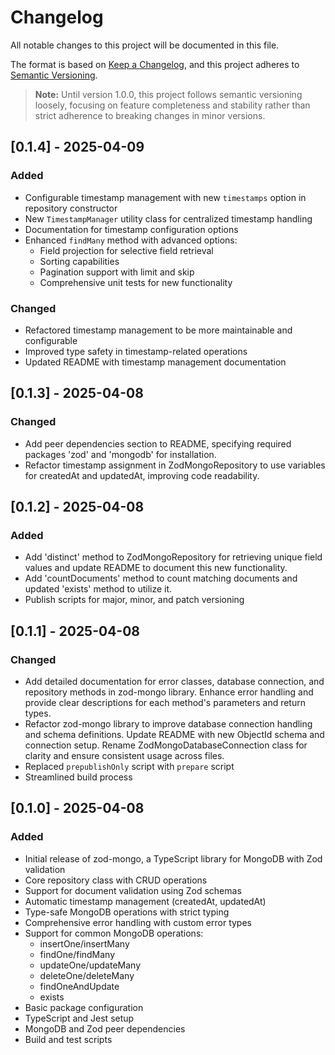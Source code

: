 # Changelog

All notable changes to this project will be documented in this file.

The format is based on [Keep a Changelog](https://keepachangelog.com/en/1.0.0/),
and this project adheres to [Semantic Versioning](https://semver.org/spec/v2.0.0.html).

> **Note:** Until version 1.0.0, this project follows semantic versioning loosely, focusing on feature completeness and stability rather than strict adherence to breaking changes in minor versions.

## [0.1.4] - 2025-04-09

### Added

- Configurable timestamp management with new `timestamps` option in repository constructor
- New `TimestampManager` utility class for centralized timestamp handling
- Documentation for timestamp configuration options
- Enhanced `findMany` method with advanced options:
  - Field projection for selective field retrieval
  - Sorting capabilities
  - Pagination support with limit and skip
  - Comprehensive unit tests for new functionality

### Changed

- Refactored timestamp management to be more maintainable and configurable
- Improved type safety in timestamp-related operations
- Updated README with timestamp management documentation

## [0.1.3] - 2025-04-08

### Changed

- Add peer dependencies section to README, specifying required packages 'zod' and 'mongodb' for installation.
- Refactor timestamp assignment in ZodMongoRepository to use variables for createdAt and updatedAt, improving code readability.

## [0.1.2] - 2025-04-08

### Added

- Add 'distinct' method to ZodMongoRepository for retrieving unique field values and update README to document this new functionality.
- Add 'countDocuments' method to count matching documents and updated 'exists' method to utilize it.
- Publish scripts for major, minor, and patch versioning

## [0.1.1] - 2025-04-08

### Changed

- Add detailed documentation for error classes, database connection, and repository methods in zod-mongo library. Enhance error handling and provide clear descriptions for each method's parameters and return types.
- Refactor zod-mongo library to improve database connection handling and schema definitions. Update README with new ObjectId schema and connection setup. Rename ZodMongoDatabaseConnection class for clarity and ensure consistent usage across files.
- Replaced `prepublishOnly` script with `prepare` script
- Streamlined build process

## [0.1.0] - 2025-04-08

### Added

- Initial release of zod-mongo, a TypeScript library for MongoDB with Zod validation
- Core repository class with CRUD operations
- Support for document validation using Zod schemas
- Automatic timestamp management (createdAt, updatedAt)
- Type-safe MongoDB operations with strict typing
- Comprehensive error handling with custom error types
- Support for common MongoDB operations:
  - insertOne/insertMany
  - findOne/findMany
  - updateOne/updateMany
  - deleteOne/deleteMany
  - findOneAndUpdate
  - exists
- Basic package configuration
- TypeScript and Jest setup
- MongoDB and Zod peer dependencies
- Build and test scripts
